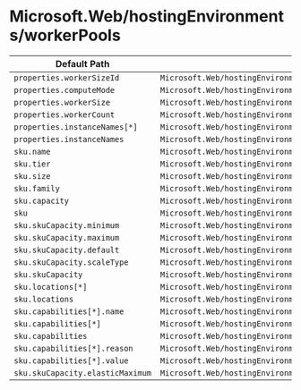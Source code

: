 # Microsoft.Web/hostingEnvironments/workerPools

| Default Path | Alias |
|---|---|
| `properties.workerSizeId` | `Microsoft.Web/hostingEnvironments/workerPools/workerSizeId` |
| `properties.computeMode` | `Microsoft.Web/hostingEnvironments/workerPools/computeMode` |
| `properties.workerSize` | `Microsoft.Web/hostingEnvironments/workerPools/workerSize` |
| `properties.workerCount` | `Microsoft.Web/hostingEnvironments/workerPools/workerCount` |
| `properties.instanceNames[*]` | `Microsoft.Web/hostingEnvironments/workerPools/instanceNames[*]` |
| `properties.instanceNames` | `Microsoft.Web/hostingEnvironments/workerPools/instanceNames` |
| `sku.name` | `Microsoft.Web/hostingEnvironments/workerPools/sku.name` |
| `sku.tier` | `Microsoft.Web/hostingEnvironments/workerPools/sku.tier` |
| `sku.size` | `Microsoft.Web/hostingEnvironments/workerPools/sku.size` |
| `sku.family` | `Microsoft.Web/hostingEnvironments/workerPools/sku.family` |
| `sku.capacity` | `Microsoft.Web/hostingEnvironments/workerPools/sku.capacity` |
| `sku` | `Microsoft.Web/hostingEnvironments/workerPools/sku` |
| `sku.skuCapacity.minimum` | `Microsoft.Web/hostingEnvironments/workerPools/sku.skuCapacity.minimum` |
| `sku.skuCapacity.maximum` | `Microsoft.Web/hostingEnvironments/workerPools/sku.skuCapacity.maximum` |
| `sku.skuCapacity.default` | `Microsoft.Web/hostingEnvironments/workerPools/sku.skuCapacity.default` |
| `sku.skuCapacity.scaleType` | `Microsoft.Web/hostingEnvironments/workerPools/sku.skuCapacity.scaleType` |
| `sku.skuCapacity` | `Microsoft.Web/hostingEnvironments/workerPools/sku.skuCapacity` |
| `sku.locations[*]` | `Microsoft.Web/hostingEnvironments/workerPools/sku.locations[*]` |
| `sku.locations` | `Microsoft.Web/hostingEnvironments/workerPools/sku.locations` |
| `sku.capabilities[*].name` | `Microsoft.Web/hostingEnvironments/workerPools/sku.capabilities[*].name` |
| `sku.capabilities[*]` | `Microsoft.Web/hostingEnvironments/workerPools/sku.capabilities[*]` |
| `sku.capabilities` | `Microsoft.Web/hostingEnvironments/workerPools/sku.capabilities` |
| `sku.capabilities[*].reason` | `Microsoft.Web/hostingEnvironments/workerPools/sku.capabilities[*].reason` |
| `sku.capabilities[*].value` | `Microsoft.Web/hostingEnvironments/workerPools/sku.capabilities[*].value` |
| `sku.skuCapacity.elasticMaximum` | `Microsoft.Web/hostingEnvironments/workerPools/sku.skuCapacity.elasticMaximum` |

